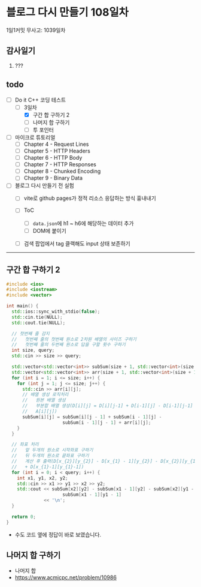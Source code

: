 # 블로그 다시 만들기 108일차

1일1커밋 무사고: 1039일차

## 감사일기

1. ???

## todo

- [ ] Do it C++ 코딩 테스트
  - [ ] 3일차
    - [x] 구간 합 구하기 2
    - [ ] 나머지 합 구하기
    - [ ] 투 포인터
- [ ] 마이크로 튜토리얼
  - [ ] Chapter 4 - Request Lines
  - [ ] Chapter 5 - HTTP Headers
  - [ ] Chapter 6 - HTTP Body
  - [ ] Chapter 7 - HTTP Responses
  - [ ] Chapter 8 - Chunked Encoding
  - [ ] Chapter 9 - Binary Data
- [ ] 블로그 다시 만들기 전 실험
  - [ ] vite로 github pages가 정적 리소스 응답하는 방식 흉내내기
  - [ ] ToC
    - [ ] `data.json`에 h1 ~ h6에 해당하는 데이터 추가
    - [ ] DOM에 붙이기
  - [ ] 검색 팝업에서 tag 클랙해도 input 상태 보존하기


---

## 구간 합 구하기 2

```cpp 
#include <ios>
#include <iostream>
#include <vector>

int main() {
  std::ios::sync_with_stdio(false);
  std::cin.tie(NULL);
  std::cout.tie(NULL);

  // 첫번째 줄 감지
  //   첫번째 줄의 첫번째 원소로 2차원 배열의 사이즈 구하기
  //   첫번째 줄의 두번째 원소로 답을 구할 횟수 구하기
  int size, query;
  std::cin >> size >> query;

  std::vector<std::vector<int>> subSum(size + 1, std::vector<int>(size + 1, 0));
  std::vector<std::vector<int>> arr(size + 1, std::vector<int>(size + 1, 0));
  for (int i = 1; i <= size; i++) {
    for (int j = 1; j <= size; j++) {
      std::cin >> arr[i][j];
      // 배열 생성 로직처리
      //   원본 배열 생성
      //   부분합 배열 생성(D[i][j] = D[i][j-1] + D[i-1][j] - D[i-1][j-1] +
      //   A[i][j])
      subSum[i][j] = subSum[i][j - 1] + subSum[i - 1][j] -
                     subSum[i - 1][j - 1] + arr[i][j];
    }
  }

  // 좌표 처리
  //   앞 두개의 원소로 시작좌표 구하기
  //   뒤 두개의 원소로 끝좌표 구하기
  //   계산 후 출력(D[x_{2}][y_{2}] - D[x_{1} - 1][y_{2}] - D[x_{2}][y_{1} - 1]
  //   + D[x_{1}-1][y_{1}-1])
  for (int i = 0; i < query; i++) {
    int x1, y1, x2, y2;
    std::cin >> x1 >> y1 >> x2 >> y2;
    std::cout << subSum[x2][y2] - subSum[x1 - 1][y2] - subSum[x2][y1 - 1] +
                     subSum[x1 - 1][y1 - 1]
              << '\n';
  }

  return 0;
}
```

- 수도 코드 옆에 정답이 바로 보였습니다.

## 나머지 합 구하기

- 나머지 합
- https://www.acmicpc.net/problem/10986

